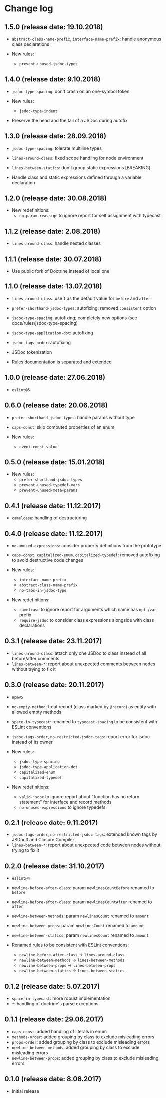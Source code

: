 # Change log

## 1.5.0 (release date: 19.10.2018)

* `abstract-class-name-prefix`, `interface-name-prefix`: handle anonymous class declarations

* New rules:
    - `prevent-unused-jsdoc-types`

## 1.4.0 (release date: 9.10.2018)

* `jsdoc-type-spacing`: don't crash on an one-symbol token

* New rules:
    - `jsdoc-type-indent`

* Preserve the head and the tail of a JSDoc during autofix

## 1.3.0 (release date: 28.09.2018)

* `jsdoc-type-spacing`: tolerate multiline types
* `lines-around-class`: fixed scope handling for node environment
* `lines-between-statics`: don't group static expressions [BREAKING]

* Handle class and static expressions defined through a variable declaration

## 1.2.0 (release date: 30.08.2018)

* New redefinitions:
    - `no-param-reassign` to ignore report for self assignment with typecast

## 1.1.2 (release date: 2.08.2018)

* `lines-around-class`: handle nested classes

## 1.1.1 (release date: 30.07.2018)

* Use public fork of Doctrine instead of local one

## 1.1.0 (release date: 13.07.2018)

* `lines-around-class`: use `1` as the default value for `before` and `after`
* `prefer-shorthand-jsdoc-types`: autofixing; removed `consistent` option
* `jsdoc-type-spacing`: autofixing; completely new options (see docs/rules/jsdoc-type-spacing)
* `jsdoc-type-application-dot`: autofixing
* `jsdoc-tags-order`: autofixing

* JSDoc tokenization
* Rules documentation is separated and extended

## 1.0.0 (release date: 27.06.2018)

* `eslint@5`

## 0.6.0 (release date: 20.06.2018)

* `prefer-shorthand-jsdoc-types`: handle params without type
* `caps-const`: skip computed properties of an enum

* New rules:
    - `event-const-value`

## 0.5.0 (release date: 15.01.2018)

* New rules:
    - `prefer-shorthand-jsdoc-types`
    - `prevent-unused-typedef-vars`
    - `prevent-unused-meta-params`

## 0.4.1 (release date: 11.12.2017)

* `camelcase`: handling of destructuring

## 0.4.0 (release date: 11.12.2017)

* `no-unused-expressions`: consider property definitions from the prototype
* `caps-const`, `capitalized-enum`, `capitalized-typedef`: removed autofixing to avoid destructive code changes

* New rules:
    - `interface-name-prefix`
    - `abstract-class-name-prefix`
    - `no-tabs-in-jsdoc-type`

* New redefinitions:
	- `camelcase` to ignore report for arguments which name has `opt_`/`var_` prefix
	- `require-jsdoc` to consider class expressions alongside with class declarations

## 0.3.1 (release date: 23.11.2017)

* `lines-around-class`: attach only one JSDoc to class instead of all before/after comments
* `lines-between-*`: report about unexpected comments between nodes without trying to fix it

## 0.3.0 (release date: 20.11.2017)

* `npm@5`
* `no-empty-method`: treat record (class marked by `@record`) as entity with allowed empty methods
* `space-in-typecast`: renamed to `typecast-spacing` to be consistent with ESLint conventions
* `jsdoc-tags-order`, `no-restricted-jsdoc-tags`: report error for jsdoc instead of its owner

* New rules:
    - `jsdoc-type-spacing`
    - `jsdoc-type-application-dot`
    - `capitalized-enum`
    - `capitalized-typedef`

* New redefinitions:
	- `valid-jsdoc` to ignore report about "function has no return statement" for interface and record methods
	- `no-unused-expressions` to ignore typedefs
    
## 0.2.1 (release date: 9.11.2017)

* `jsdoc-tags-order`, `no-restricted-jsdoc-tags`: extended known tags by JSDoc3 and Closure Compiler
* `lines-between-*`: report about unexpected code between nodes without trying to fix it

## 0.2.0 (release date: 31.10.2017)

* `eslint@4`
* `newline-before-after-class`: param `newlinesCountBefore` renamed to `before` 
* `newline-before-after-class`: param `newlinesCountAfter` renamed to `after` 
* `newline-between-methods`: param `newlinesCount` renamed to `amount` 
* `newline-between-props`: param `newlinesCount` renamed to `amount` 
* `newline-between-statics`: param `newlinesCount` renamed to `amount` 

* Renamed rules to be consistent with ESLint conventions:
    - `newline-before-after-class` -> `lines-around-class`
    - `newline-between-methods` -> `lines-between-methods`
    - `newline-between-props` -> `lines-between-props`
    - `newline-between-statics` -> `lines-between-statics`

## 0.1.2 (release date: 5.07.2017)

* `space-in-typecast`: more robust implementation
* `*`: handling of doctrine's parse exceptions

## 0.1.1 (release date: 29.06.2017)

* `caps-const`: added handling of literals in enum
* `methods-order`: added grouping by class to exclude misleading errors
* `props-order`: added grouping by class to exclude misleading errors
* `newline-between-methods`: added grouping by class to exclude misleading errors
* `newline-between-props`: added grouping by class to exclude misleading errors

## 0.1.0 (release date: 8.06.2017)

* Initial release
